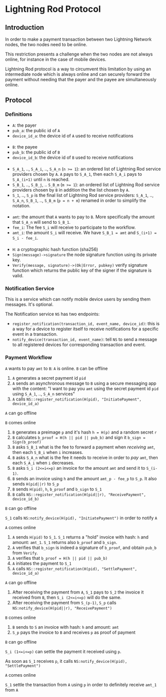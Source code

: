 # Lightning Rod Protocol
## Introduction
In order to make a payment transaction between two Lightning Network nodes, the two nodes need to be online.

This restriction presents a challenge when the two nodes are not always online, for instance in the case of mobile devices.

Lightning Rod protocol is a way to circumvent this limitation by using an intermediate node which is always online and can securely forward the payment without needing that the payer and the payee are simultaneously online.

## Protocol

### Definitions

* `A`: the payer
* `pub_a`: the public id of `A`
* `device_id_a`: the device id of `A` used to receive notifications
####
* `B`: the payee
* `pub_b`: the public id of `B`
* `device_id_b`: the device id of `B` used to receive notifications
####
* `S_A_1`, .., `S_A_i`, .., `S_A_n` (`n >= 1`): an ordered list of Lightning Rod service providers chosen by `A`. `A` pays to `S_A_1`, then each `S_A_i` pays to `S_A_(i+1)` until `n` is reached.
* `S_B_1`, .., `S_B_j`, .. `S_B_m` (`m >= 1`): an ordered list of Lightning Rod service providers chosen by `B` in addition the the list chosen by `A`.
* `S_1`, .., `S_p` is the final list of Lightning Rod service providers: `S_A_1`, .., `S_A_n`, `S_B_1`, .., `S_B_m` (`p = n + m`) renamed in order to simplify the notation.
####
* `amt`: the amount that `A` wants to pay to `B`. More specifically the amount that `S_A_n` will send to `S_B_1`.
* `fee_i`: The fee `S_i` will receive to participate to the workflow.
* `amt_i`: the amount `S_i` will receive. We have `S_B_1 = amt` and `S_(i+1) = S_i - fee_i`.
####
* `H`: a cryptographic hash function (sha256)
* `Sign(message)->signature` the node signature function using its private key.
* `Verify(message, signature)->(Ok|Error, pubkey)` verify signature function which returns the public key of the signer if the signature is valid.

### Notification Service
This is a service which can notify mobile device users by sending them messages. It's optional.

The Notification service `NS` has two endpoints:
* `register_notification(transaction_id, event_name, device_id)`: this is a way for a device to register itself to receive notifications for a specific event in a transaction.
 * `notify_device(transaction_id, event_name)`: tell `NS` to send a message to all registered devices for corresponding transaction and event.

### Payment Workflow

`A` wants to pay `amt` to `B`:
`A` is online. `B` can be offline
1. `A` generates a secret payment id `pid`
2. `A` sends an asynchronous message to `B` using a secure messaging app with the content: "I want to pay you `amt` using the secret payment id `pid` using `S_A_1`, .., `S_A_n` services"
3. `A` calls `NS::register_notification(H(pid), "InitiatePayment", device_id_a)`

`A` can go offline

`B` comes online

1. `B` generates a preimage `p` and it's hash `h = H(p)` and a random secret `r`
2. `B` calculates `b_proof = H(h || pid || pub_b)` and sign it `b_sign = Sign(b_proof)`
3. `B` asks `S_B_1` what is the fee to forward a payment when _receiving_ `amt`, then each `S_B_i` when `i` increases.
4. `B` asks `S_A_n` what is the fee it needs to receive in order to _pay_ `amt`, then each `S_A_i` when `i` decreases.
5. `B` asks `S_i (2<=i<=p)` an invoice for the amount `amt` and send it to `S_(i-1)`.
6. `B` sends an invoice using `h` and the amount `amt_p - fee_p` to `S_p`. It also sends `H(pid||r)` to `S_p`
7. `B` sends `H(pid)`, `h`, `b_proof` and `b_sign` to `S_1`
8. `B` calls `NS::register_notification(H(pid||r), "ReceivePayment", device_id_b)`

`B` can go offline

`S_1` calls `NS:notify_device(H(pid), "InitiatePayment")` in order to notify `A`

`A` comes online

1. `A` sends `H(pid)` to `S_1`. `S_1` returns a "hold" invoice with hash: `h` and amount: `amt_1`. `S_1` returns also `b_proof` and `b_sign`.
2. `A` verifies that `b_sign` is indeed a signature of `b_proof`, and obtain `pub_b` from `Verify`.
3. `A` verifies that `b_proof = H(h || pid || pub_b)`
4. `A` initiates the payment to `S_1`
5. `A` calls `NS::register_notification(H(pid), "SettlePayment", device_id_a)`

`A` can go offline

1. After receiving the payment from `A`, `S_1` pays to `S_2` the invoice it received from `B`, then `S_i (2<=i<=p)` will do the same.
2. After receiving the payment from `S_(p-1)`, `S_p` calls `NS:notify_device(H(pid||r), "ReceivePayment")`

`B` comes online

1. `B` sends to `S` an invoice with hash: `h` and amount: `amt`
2. `S_p` pays the invoice to `B` and receives `p` as proof of payment

`B` can go offline

`S_i (1<=i<=p)` can settle the payment it received using `p`.

As soon as `S_1` receives `p`, it calls `NS:notify_device(H(pid), "SettlePayment")`

`A` comes online

`S_1` settle the transaction from `A` using `p` in order to definitely receive `amt_1` from `A`
